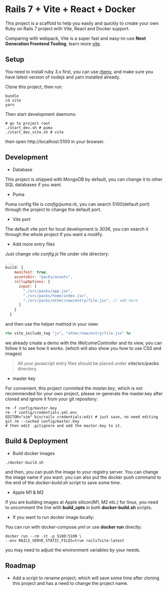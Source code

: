 # Rails 7 + Vite + React + Docker

This project is a scaffold to help you easily and quickly to create your own Ruby on Rails 7 project with Vite, React and Docker support.

Comparing with webpack, Vite is a super fast and easy-to-use **Next Generation Frontend Tooling**, learn more [vite](https://github.com/vitejs/vite).

## Setup

You need to install ruby 3.x first, you can use [rbenv](https://github.com/rbenv/rbenv), and make sure you have latest version of nodejs and yarn installed already.

Clone this project, then run:

```shell
bundle
cd vite
yarn
```

Then start development daemons:

```shell
# go to project root
./start_dev.sh # puma
./start_dev_vite.sh # vite
```

then open http://localhost:5100 in your browser.

## Development

- Database

This project is shipped with MongoDB by default, you can change it to other SQL databases if you want.

- Puma

Puma config file is *config/puma.rb*, you can search 5100(default port) through the project to change the default port.

- Vite port

The default vite port for local development is *3036*, you can search it through the whole project if you want a modify.

- Add more entry files

Just change *vite.config.js* file under vite directory:

```javascript
....
build: {
    manifest: true,
    assetsDir: "packs/assets",
    rollupOptions: {
      input: [
        "./src/packs/app.jsx",
        "./src/packs/home/index.jsx",
        "./src/packs/other/new/entry/file.jsx", // add here
      ]
    }
  }
```

and then use the helper method in your view:

```ruby
<%= vite_include_tag "js", "other/new/entry/file.jsx" %>
```

we already create a demo with the *WelcomeController* and its view, you can follow it to see how it works. (which will also show you how to use CSS and images)

> All your javascript entry files should be placed under **vite/src/packs** directory.

- master key

For convenient, this project commited the *master.key*, which is not recommended for your own project, please re-generate the master.key after cloned and ignore it from your git repository:

```shell
rm -f config/master.key
rm -f config/credentials.yml.enc
EDITOR="vim" bin/rails credentials:edit # just save, no need editing
git rm --cached config/master.key
# then edit .gitignore and add the master.key to it.
```

## Build & Deployment

- Build docker images

```shell
./docker-build.sh
```

and then, you can push the image to your registry server. You can change the image name if you want. you can also put the docker push command to the end of the *docker-build.sh* script to save some time.

- Apple M1 & M2

If you are building images at Apple silicon(M1, M2 etc.) for linux, you need to uncomment the line with **build_opts** in both **docker-build.sh** scripts.

- If you want to run docker image locally:

You can run with docker-compose.yml or use **docker run** directly:

```shell
docker run --rm -it -p 5100:5100 \
--env RAILS_SERVE_STATIC_FILES=true rails7vite:latest
```

you may need to adjust the environment variables by your needs.

## Roadmap

- Add a script to rename project, which will save some time after cloning this project and has a need to change the project name.

